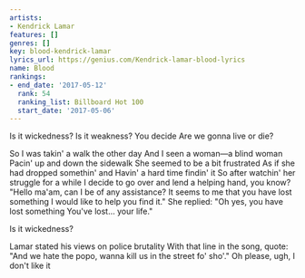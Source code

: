 ```yaml
---
artists:
- Kendrick Lamar
features: []
genres: []
key: blood-kendrick-lamar
lyrics_url: https://genius.com/Kendrick-lamar-blood-lyrics
name: Blood
rankings:
- end_date: '2017-05-12'
  rank: 54
  ranking_list: Billboard Hot 100
  start_date: '2017-05-06'
---
```

Is it wickedness?
Is it weakness?
You decide
Are we gonna live or die?


So I was takin' a walk the other day
And I seen a woman—a blind woman
Pacin' up and down the sidewalk
She seemed to be a bit frustrated
As if she had dropped somethin' and
Havin' a hard time findin' it
So after watchin' her struggle for a while
I decide to go over and lend a helping hand, you know?
"Hello ma'am, can I be of any assistance?
It seems to me that you have lost something
I would like to help you find it."
She replied: "Oh yes, you have lost something
You've lost… your life."

Is it wickedness?


Lamar stated his views on police brutality
With that line in the song, quote:
"And we hate the popo, wanna kill us in the street fo' sho'."
Oh please, ugh, I don't like it
